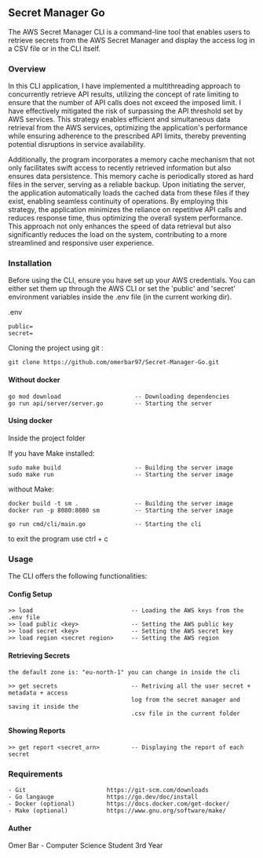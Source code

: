 ## Secret Manager Go
The AWS Secret Manager CLI is a command-line tool that enables users to retrieve secrets from the AWS Secret Manager and display the access log in a CSV file or in the CLI itself.

### Overview
In this CLI application, I have implemented a multithreading approach to concurrently retrieve API results, utilizing the concept of rate limiting to ensure that the number of API calls does not exceed the imposed limit. I have effectively mitigated the risk of surpassing the API threshold set by AWS services. This strategy enables efficient and simultaneous data retrieval from the AWS services, optimizing the application's performance while ensuring adherence to the prescribed API limits, thereby preventing potential disruptions in service availability.

Additionally, the program incorporates a memory cache mechanism that not only facilitates swift access to recently retrieved information but also ensures data persistence. This memory cache is periodically stored as hard files in the server, serving as a reliable backup. Upon initiating the server, the application automatically loads the cached data from these files if they exist, enabling seamless continuity of operations. By employing this strategy, the application minimizes the reliance on repetitive API calls and reduces response time, thus optimizing the overall system performance. This approach not only enhances the speed of data retrieval but also significantly reduces the load on the system, contributing to a more streamlined and responsive user experience.

### Installation
Before using the CLI, ensure you have set up your AWS credentials. You can either set them up through the AWS CLI or set the 'public' and 'secret' environment variables inside the .env file (in the current working dir).

.env
```
public=
secret=
```

Cloning the project using git :
```
git clone https://github.com/omerbar97/Secret-Manager-Go.git
```

#### Without docker
```
go mod download                     -- Downloading dependencies
go run api/server/server.go         -- Starting the server
```
#### Using docker
Inside the project folder

If you have Make installed:
```
sudo make build                     -- Building the server image
sudo make run                       -- Starting the server image
```
without Make:
```
docker build -t sm .                -- Building the server image
docker run -p 8080:8080 sm          -- Starting the server image
```

```
go run cmd/cli/main.go              -- Starting the cli
```

to exit the program use ctrl + c

### Usage
The CLI offers the following functionalities:

#### Config Setup
```
>> load                            -- Loading the AWS keys from the .env file
>> load public <key>               -- Setting the AWS public key
>> load secret <key>               -- Setting the AWS secret key
>> load region <secret region>     -- Setting the AWS region 
```

#### Retrieving Secrets
```
the default zone is: "eu-north-1" you can change in inside the cli

>> get secrets                     -- Retriving all the user secret + metadata + access 
                                   log from the secret manager and saving it inside the 
                                   .csv file in the current folder  
```

#### Showing Reports
```
>> get report <secret_arn>         -- Displaying the report of each secret
```

### Requirements
```
- Git                       https://git-scm.com/downloads
- Go langauge               https://go.dev/doc/install
- Docker (optional)         https://docs.docker.com/get-docker/
- Make (optional)           https://www.gnu.org/software/make/
```

#### Auther
Omer Bar - Computer Science Student 3rd Year
